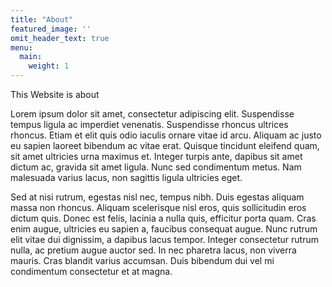 ```yaml
---
title: "About"
featured_image: ''
omit_header_text: true
menu:
  main:
    weight: 1
---
```

This Website is about 

Lorem ipsum dolor sit amet, consectetur adipiscing elit. Suspendisse tempus ligula ac imperdiet venenatis. Suspendisse rhoncus ultrices rhoncus. Etiam et elit quis odio iaculis ornare vitae id arcu. Aliquam ac justo eu sapien laoreet bibendum ac vitae erat. Quisque tincidunt eleifend quam, sit amet ultricies urna maximus et. Integer turpis ante, dapibus sit amet dictum ac, gravida sit amet ligula. Nunc sed condimentum metus. Nam malesuada varius lacus, non sagittis ligula ultricies eget.

Sed at nisi rutrum, egestas nisl nec, tempus nibh. Duis egestas aliquam massa non rhoncus. Aliquam scelerisque nisl eros, quis sollicitudin eros dictum quis. Donec est felis, lacinia a nulla quis, efficitur porta quam. Cras enim augue, ultricies eu sapien a, faucibus consequat augue. Nunc rutrum elit vitae dui dignissim, a dapibus lacus tempor. Integer consectetur rutrum nulla, ac pretium augue auctor sed. In nec pharetra lacus, non viverra mauris. Cras blandit varius accumsan. Duis bibendum dui vel mi condimentum consectetur et at magna. 
